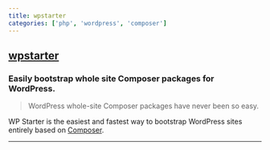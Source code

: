 ```yaml
---
title: wpstarter
categories: ['php', 'wordpress', 'composer']
---
```

## [wpstarter](https://github.com/wecodemore/wpstarter)

### Easily bootstrap whole site Composer packages for WordPress.


> WordPress whole-site Composer packages have never been so easy.

WP Starter is the easiest and fastest way to bootstrap WordPress sites entirely based on
[Composer](https://getcomposer.org/).

---
